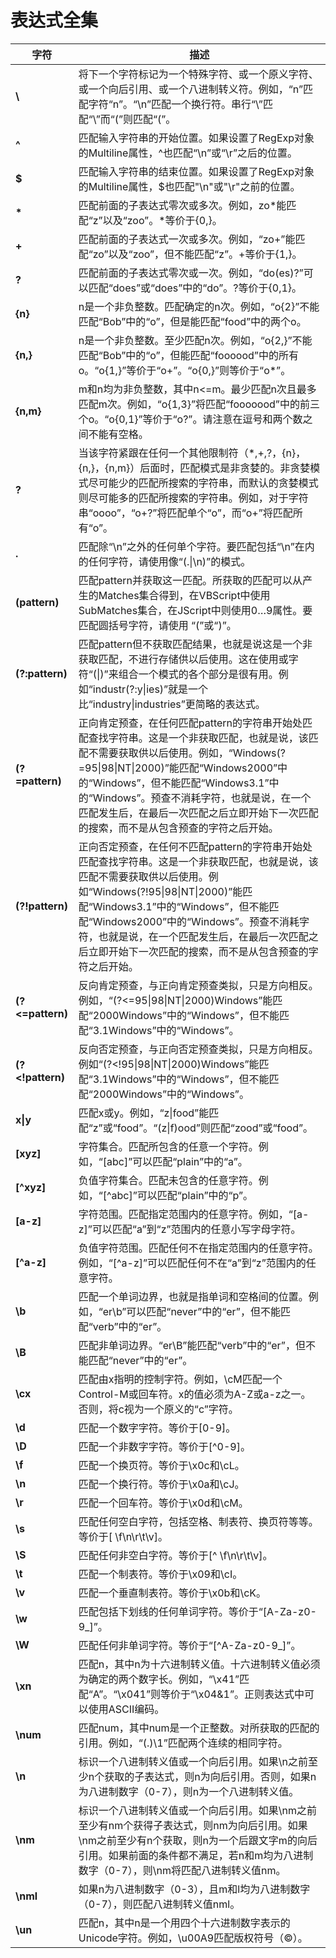 # 表达式全集

| 字符 | 描述 |
|---|---|
| __\\__ | 将下一个字符标记为一个特殊字符、或一个原义字符、或一个向后引用、或一个八进制转义符。例如，“n”匹配字符“n”。“\n”匹配一个换行符。串行“\\”匹配“\”而“\(”则匹配“(”。 |
| __^__	| 匹配输入字符串的开始位置。如果设置了RegExp对象的Multiline属性，^也匹配“\n”或“\r”之后的位置。|
| __\$__ | 匹配输入字符串的结束位置。如果设置了RegExp对象的Multiline属性，\$也匹配"\n"或"\r"之前的位置。|  
| __\*__ | 匹配前面的子表达式零次或多次。例如，zo\*能匹配“z”以及“zoo”。\*等价于{0,}。 |
| __+__	| 匹配前面的子表达式一次或多次。例如，“zo+”能匹配“zo”以及“zoo”，但不能匹配“z”。+等价于{1,}。 |
| __?__	| 匹配前面的子表达式零次或一次。例如，“do(es)?”可以匹配“does”或“does”中的“do”。?等价于{0,1}。 |
| __{n}__ | n是一个非负整数。匹配确定的n次。例如，“o{2}”不能匹配“Bob”中的“o”，但是能匹配“food”中的两个o。 |
| __{n,}__ | n是一个非负整数。至少匹配n次。例如，“o{2,}”不能匹配“Bob”中的“o”，但能匹配“foooood”中的所有o。“o{1,}”等价于“o+”。“o{0,}”则等价于“o*”。 |
| __{n,m}__ | m和n均为非负整数，其中n<=m。最少匹配n次且最多匹配m次。例如，“o{1,3}”将匹配“fooooood”中的前三个o。“o{0,1}”等价于“o?”。请注意在逗号和两个数之间不能有空格。 |
| __?__ | 当该字符紧跟在任何一个其他限制符（*,+,?，{n}，{n,}，{n,m}）后面时，匹配模式是非贪婪的。非贪婪模式尽可能少的匹配所搜索的字符串，而默认的贪婪模式则尽可能多的匹配所搜索的字符串。例如，对于字符串“oooo”，“o+?”将匹配单个“o”，而“o+”将匹配所有“o”。|
| __\.__ | 匹配除“\n”之外的任何单个字符。要匹配包括“\n”在内的任何字符，请使用像“(.\|\n)”的模式。 |
| __(pattern)__ | 匹配pattern并获取这一匹配。所获取的匹配可以从产生的Matches集合得到，在VBScript中使用SubMatches集合，在JScript中则使用$0…$9属性。要匹配圆括号字符，请使用 “\(”或“\)”。 | 
| __(?:pattern)__ | 匹配pattern但不获取匹配结果，也就是说这是一个非获取匹配，不进行存储供以后使用。这在使用或字符“(\|)”来组合一个模式的各个部分是很有用。例如“industr(?:y\|ies)”就是一个比“industry\|industries”更简略的表达式。 | 
| __(?=pattern)__ | 正向肯定预查，在任何匹配pattern的字符串开始处匹配查找字符串。这是一个非获取匹配，也就是说，该匹配不需要获取供以后使用。例如，“Windows(?=95\|98\|NT\|2000)”能匹配“Windows2000”中的“Windows”，但不能匹配“Windows3.1”中的“Windows”。预查不消耗字符，也就是说，在一个匹配发生后，在最后一次匹配之后立即开始下一次匹配的搜索，而不是从包含预查的字符之后开始。 | 
| __(?\!pattern)__ | 正向否定预查，在任何不匹配pattern的字符串开始处匹配查找字符串。这是一个非获取匹配，也就是说，该匹配不需要获取供以后使用。例如“Windows(?\!95\|98\|NT\|2000)”能匹配“Windows3.1”中的“Windows”，但不能匹配“Windows2000”中的“Windows”。预查不消耗字符，也就是说，在一个匹配发生后，在最后一次匹配之后立即开始下一次匹配的搜索，而不是从包含预查的字符之后开始。 | 
| __(?<=pattern)__ | 反向肯定预查，与正向肯定预查类拟，只是方向相反。例如，“(?<=95\|98\|NT\|2000)Windows”能匹配“2000Windows”中的“Windows”，但不能匹配“3.1Windows”中的“Windows”。 |
| __(?<\!pattern)__ | 反向否定预查，与正向否定预查类拟，只是方向相反。例如“(?<\!95\|98\|NT\|2000)Windows”能匹配“3.1Windows”中的“Windows”，但不能匹配“2000Windows”中的“Windows”。|
| __x\|y__ | 匹配x或y。例如，“z\|food”能匹配“z”或“food”。“(z\|f)ood”则匹配“zood”或“food”。 |
| __[xyz]__ | 字符集合。匹配所包含的任意一个字符。例如，“[abc]”可以匹配“plain”中的“a”。 |
| __[^xyz]__ | 负值字符集合。匹配未包含的任意字符。例如，“[^abc]”可以匹配“plain”中的“p”。 |
| __[a-z]__ | 字符范围。匹配指定范围内的任意字符。例如，“[a-z]”可以匹配“a”到“z”范围内的任意小写字母字符。 |
| __[^a-z]__ | 负值字符范围。匹配任何不在指定范围内的任意字符。例如，“[^a-z]”可以匹配任何不在“a”到“z”范围内的任意字符。 |
| __\b__ | 匹配一个单词边界，也就是指单词和空格间的位置。例如，“er\b”可以匹配“never”中的“er”，但不能匹配“verb”中的“er”。 |
| __\B__ | 匹配非单词边界。“er\B”能匹配“verb”中的“er”，但不能匹配“never”中的“er”。 |
| __\cx__ | 匹配由x指明的控制字符。例如，\cM匹配一个Control-M或回车符。x的值必须为A-Z或a-z之一。否则，将c视为一个原义的“c”字符。 |
| __\d__ | 匹配一个数字字符。等价于[0-9]。 |
| __\D__ | 匹配一个非数字字符。等价于[^0-9]。 |
| __\f__ | 匹配一个换页符。等价于\x0c和\cL。 |
| __\n__ | 匹配一个换行符。等价于\x0a和\cJ。 |
| __\r__ | 匹配一个回车符。等价于\x0d和\cM。 |
| __\s__ | 匹配任何空白字符，包括空格、制表符、换页符等等。等价于[ \f\n\r\t\v]。 |
| __\S__ | 匹配任何非空白字符。等价于[^ \f\n\r\t\v]。 |
| __\t__ | 匹配一个制表符。等价于\x09和\cI。 |
| __\v__ | 匹配一个垂直制表符。等价于\x0b和\cK。 |
| __\w__ | 匹配包括下划线的任何单词字符。等价于“[A-Za-z0-9_]”。 |
| __\W__ | 匹配任何非单词字符。等价于“[^A-Za-z0-9_]”。 |
| __\xn__ | 匹配n，其中n为十六进制转义值。十六进制转义值必须为确定的两个数字长。例如，“\x41”匹配“A”。“\x041”则等价于“\x04&1”。正则表达式中可以使用ASCII编码。|
| __\num__ | 匹配num，其中num是一个正整数。对所获取的匹配的引用。例如，“(.)\1”匹配两个连续的相同字符。 |
| __\n__ | 标识一个八进制转义值或一个向后引用。如果\n之前至少n个获取的子表达式，则n为向后引用。否则，如果n为八进制数字（0-7），则n为一个八进制转义值。 |
| __\nm__ | 标识一个八进制转义值或一个向后引用。如果\nm之前至少有nm个获得子表达式，则nm为向后引用。如果\nm之前至少有n个获取，则n为一个后跟文字m的向后引用。如果前面的条件都不满足，若n和m均为八进制数字（0-7），则\nm将匹配八进制转义值nm。|
| __\nml__ | 如果n为八进制数字（0-3），且m和l均为八进制数字（0-7），则匹配八进制转义值nml。 |
| __\un__ | 匹配n，其中n是一个用四个十六进制数字表示的Unicode字符。例如，\u00A9匹配版权符号（©）。|


